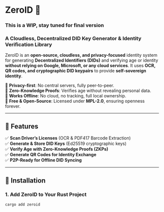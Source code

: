 # ZeroID 🚀

### This is a WIP, stay tuned for final version

### A Cloudless, Decentralized DID Key Generator & Identity Verification Library

ZeroID is an **open-source, cloudless, and privacy-focused** identity system for generating **Decentralized Identifiers (DIDs)** and verifying age or identity **without relying on Google, Microsoft, or any cloud services**. It uses **OCR, QR codes, and cryptographic DID keypairs** to provide **self-sovereign identity**.

🔹 **Privacy-first**: No central servers, fully peer-to-peer.  
🔹 **Zero-Knowledge Proofs**: Verifies age without revealing personal data.  
🔹 **Works Offline**: No cloud, no tracking, full local ownership.  
🔹 **Free & Open-Source**: Licensed under **MPL-2.0**, ensuring openness forever.  

---

## 🚀 Features

✅ **Scan Driver’s Licenses** (OCR & PDF417 Barcode Extraction)  
✅ **Generate & Store DID Keys** (Ed25519 cryptographic keys)  
✅ **Verify Age with Zero-Knowledge Proofs (ZKPs)**  
✅ **Generate QR Codes for Identity Exchange**  
✅ **P2P-Ready for Offline DID Syncing**  

---

## 🔧 Installation

### **1. Add ZeroID to Your Rust Project**
```sh
cargo add zeroid